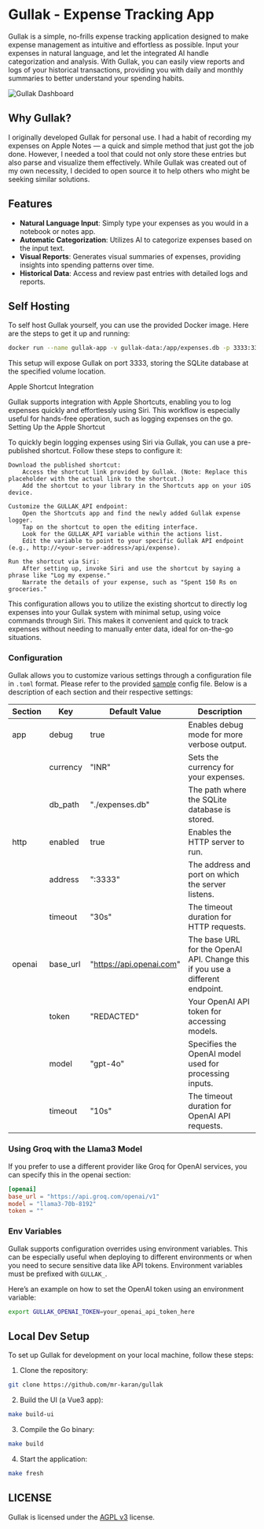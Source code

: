 # Gullak - Expense Tracking App

Gullak is a simple, no-frills expense tracking application designed to make expense management as intuitive and effortless as possible. Input your expenses in natural language, and let the integrated AI handle categorization and analysis. With Gullak, you can easily view reports and logs of your historical transactions, providing you with daily and monthly summaries to better understand your spending habits.

![Gullak Dashboard](link-to-image.png)

## Why Gullak?

I originally developed Gullak for personal use. I had a habit of recording my expenses on Apple Notes — a quick and simple method that just got the job done. However, I needed a tool that could not only store these entries but also parse and visualize them effectively. While Gullak was created out of my own necessity, I decided to open source it to help others who might be seeking similar solutions.

## Features

- **Natural Language Input**: Simply type your expenses as you would in a notebook or notes app.
- **Automatic Categorization**: Utilizes AI to categorize expenses based on the input text.
- **Visual Reports**: Generates visual summaries of expenses, providing insights into spending patterns over time.
- **Historical Data**: Access and review past entries with detailed logs and reports.

## Self Hosting

To self host Gullak yourself, you can use the provided Docker image. Here are the steps to get it up and running:

```bash
docker run --name gullak-app -v gullak-data:/app/expenses.db -p 3333:3333 -d ghcr.io/mr-karan/gullak:latest
```

This setup will expose Gullak on port 3333, storing the SQLite database at the specified volume location.

Apple Shortcut Integration

Gullak supports integration with Apple Shortcuts, enabling you to log expenses quickly and effortlessly using Siri. This workflow is especially useful for hands-free operation, such as logging expenses on the go.
Setting Up the Apple Shortcut

To quickly begin logging expenses using Siri via Gullak, you can use a pre-published shortcut. Follow these steps to configure it:

    Download the published shortcut:
        Access the shortcut link provided by Gullak. (Note: Replace this placeholder with the actual link to the shortcut.)
        Add the shortcut to your library in the Shortcuts app on your iOS device.

    Customize the GULLAK_API endpoint:
        Open the Shortcuts app and find the newly added Gullak expense logger.
        Tap on the shortcut to open the editing interface.
        Look for the GULLAK_API variable within the actions list.
        Edit the variable to point to your specific Gullak API endpoint (e.g., http://<your-server-address>/api/expense).

    Run the shortcut via Siri:
        After setting up, invoke Siri and use the shortcut by saying a phrase like "Log my expense."
        Narrate the details of your expense, such as "Spent 150 Rs on groceries."

This configuration allows you to utilize the existing shortcut to directly log expenses into your Gullak system with minimal setup, using voice commands through Siri. This makes it convenient and quick to track expenses without needing to manually enter data, ideal for on-the-go situations.

### Configuration

Gullak allows you to customize various settings through a configuration file in `.toml` format. Please refer to the provided [sample](./config.sample.toml) config file. Below is a description of each section and their respective settings:

| Section | Key      | Default Value            | Description                                                                   |
| ------- | -------- | ------------------------ | ----------------------------------------------------------------------------- |
| app     | debug    | true                     | Enables debug mode for more verbose output.                                   |
|         | currency | "INR"                    | Sets the currency for your expenses.                                          |
|         | db_path  | "./expenses.db"          | The path where the SQLite database is stored.                                 |
| http    | enabled  | true                     | Enables the HTTP server to run.                                               |
|         | address  | ":3333"                  | The address and port on which the server listens.                             |
|         | timeout  | "30s"                    | The timeout duration for HTTP requests.                                       |
| openai  | base_url | "https://api.openai.com" | The base URL for the OpenAI API. Change this if you use a different endpoint. |
|         | token    | "REDACTED"               | Your OpenAI API token for accessing models.                                   |
|         | model    | "gpt-4o"                 | Specifies the OpenAI model used for processing inputs.                        |
|         | timeout  | "10s"                    | The timeout duration for OpenAI API requests.                                 |

### Using Groq with the Llama3 Model

If you prefer to use a different provider like Groq for OpenAI services, you can specify this in the openai section:

```toml
[openai]
base_url = "https://api.groq.com/openai/v1"
model = "llama3-70b-8192"
token = ""
```

### Env Variables

Gullak supports configuration overrides using environment variables. This can be especially useful when deploying to different environments or when you need to secure sensitive data like API tokens. Environment variables must be prefixed with `GULLAK_`.

Here’s an example on how to set the OpenAI token using an environment variable:

```bash
export GULLAK_OPENAI_TOKEN=your_openai_api_token_here
```

## Local Dev Setup

To set up Gullak for development on your local machine, follow these steps:

1. Clone the repository:

```bash
git clone https://github.com/mr-karan/gullak
```

2. Build the UI (a Vue3 app):

```bash
make build-ui
```

3. Compile the Go binary:

```bash
make build
```

4. Start the application:

```bash
make fresh
```

## LICENSE

Gullak is licensed under the [AGPL v3](./LICENSE) license.
